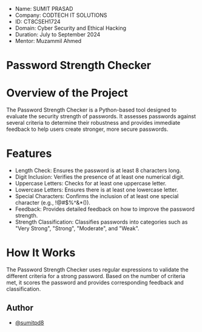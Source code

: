 - Name: SUMIT PRASAD
- Company: CODTECH IT SOLUTIONS 
- ID: CT8CSEH1724
- Domain: Cyber Security and Ethical Hacking 
- Duration: July to September 2024
- Mentor: Muzammil Ahmed
  
# Password Strength Checker
# Overview of the Project 
The Password Strength Checker is a Python-based tool designed to evaluate the security strength of passwords. It assesses passwords against several criteria to determine their robustness and provides immediate feedback to help users create stronger, more secure passwords.

# Features
- Length Check: Ensures the password is at least 8 characters long.
- Digit Inclusion: Verifies the presence of at least one numerical digit.
- Uppercase Letters: Checks for at least one uppercase letter.
- Lowercase Letters: Ensures there is at least one lowercase letter.
- Special Characters: Confirms the inclusion of at least one special character (e.g., !@#$%^&*()).
- Feedback: Provides detailed feedback on how to improve the password strength.
- Strength Classification: Classifies passwords into categories such as "Very Strong", "Strong", "Moderate", and "Weak".

# How It Works
The Password Strength Checker uses regular expressions to validate the different criteria for a strong password. Based on the number of criteria met, it scores the password and provides corresponding feedback and classification.

## Author 
- [@sumitpd8](https://github.com/sumitpd8)
